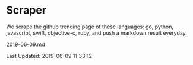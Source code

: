 # Scraper

We scrape the github trending page of these languages: go, python, javascript, swift, objective-c, ruby, and push a markdown result everyday.

[2019-06-09.md](https://github.com/henson/Scraper/blob/master/2019-06-09.md)

Last Updated: 2019-06-09 11:33:12